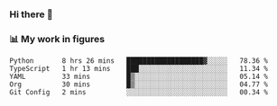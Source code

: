 ### Hi there 👋

### 📊 My work in figures

<!--START_SECTION:waka-->
```text
Python       8 hrs 26 mins   ███████████████████▓░░░░░   78.36 % 
TypeScript   1 hr 13 mins    ███░░░░░░░░░░░░░░░░░░░░░░   11.34 % 
YAML         33 mins         █▒░░░░░░░░░░░░░░░░░░░░░░░   05.14 % 
Org          30 mins         █▒░░░░░░░░░░░░░░░░░░░░░░░   04.77 % 
Git Config   2 mins          ░░░░░░░░░░░░░░░░░░░░░░░░░   00.34 % 
```
<!--END_SECTION:waka-->
